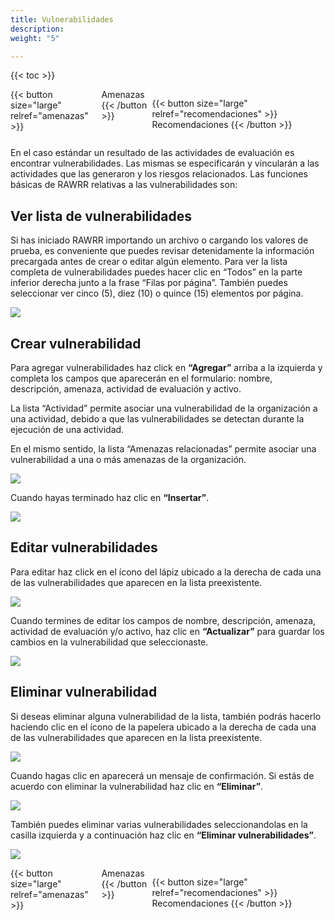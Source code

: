 ```yaml
---
title: Vulnerabilidades
description: 
weight: "5"

---
```

{{< toc >}}

<div style="display: flex; justify-content: space-between">
{{< button size="large" relref="amenazas" >}} <i class="arrow left"></i> Amenazas {{< /button >}}

{{< button size="large" relref="recomendaciones" >}} Recomendaciones <i class="arrow right"></i>{{< /button >}}
</div>

En el caso estándar un resultado de las actividades de evaluación es encontrar vulnerabilidades. Las mismas se especificarán y vincularán a las actividades que las generaron y los riesgos relacionados. Las funciones básicas de RAWRR relativas a las vulnerabilidades son:

## Ver lista de vulnerabilidades

Si has iniciado RAWRR importando un archivo o cargando los valores de prueba, es conveniente que puedes revisar detenidamente la información precargada antes de crear o editar algún elemento. Para ver la lista completa de vulnerabilidades puedes hacer clic en “Todos” en la parte inferior derecha junto a la frase “Filas por página”. También puedes seleccionar ver cinco (5), diez (10) o quince (15) elementos por página.

![](/images/es/vulnerabilidades-lista.png)

## Crear vulnerabilidad

Para agregar vulnerabilidades haz click en **“Agregar”** arriba a la izquierda y completa los campos que aparecerán en el formulario: nombre, descripción, amenaza, actividad de evaluación y activo.

La lista “Actividad” permite asociar una vulnerabilidad de la organización a una actividad, debido a que las vulnerabilidades se detectan durante la ejecución de una actividad.

En el mismo sentido, la lista “Amenazas relacionadas” permite asociar una vulnerabilidad a una o más amenazas de la organización.

![](/images/es/vulnerabilidades-agregar.png)

Cuando hayas terminado haz clic en **“Insertar”**.

![](/images/es/vulnerabilidades-agregar2.png)

## Editar vulnerabilidades

Para editar haz click en el ícono del lápiz ubicado a la derecha de cada una de las vulnerabilidades que aparecen en la lista preexistente.

![](/images/es/vulnerabilidades-editar.png)

Cuando termines de editar los campos de nombre, descripción, amenaza, actividad de evaluación y/o activo, haz clic en **“Actualizar”** para guardar los cambios en la vulnerabilidad que seleccionaste.

![](/images/es/vulnerabilidades-editar2.png)

## Eliminar vulnerabilidad

Si deseas eliminar alguna vulnerabilidad de la lista, también podrás hacerlo haciendo clic en el ícono de la papelera ubicado a la derecha de cada una de las vulnerabilidades que aparecen en la lista preexistente.

![](/images/es/vulnerabilidades-eliminar.png)

Cuando hagas clic en aparecerá un mensaje de confirmación. Si estás de acuerdo con eliminar la vulnerabilidad haz clic en **“Eliminar”**.

![](/images/es/vulnerabilidades-eliminar2.png)

También puedes eliminar varias vulnerabilidades seleccionandolas en la casilla izquierda y a continuación haz clic en **“Eliminar vulnerabilidades”**.

![](/images/es/vulnerabilidades-eliminar3.png)

<div style="display: flex; justify-content: space-between">
{{< button size="large" relref="amenazas" >}} <i class="arrow left"></i> Amenazas  {{< /button >}}

{{< button size="large" relref="recomendaciones" >}} Recomendaciones <i class="arrow right"></i>{{< /button >}}
</div>